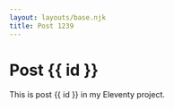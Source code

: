 ```yaml
---
layout: layouts/base.njk
title: Post 1239
---
```


# Post {{ id }}

This is post {{ id }} in my Eleventy project.
